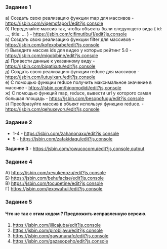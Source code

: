 ### Задание 1  
a) Создать свою реализацию функции map для массивов - https://jsbin.com/viqemofapo/1/edit?js,console   
б) Переделайте массив так, чтобы объекты были следующего вида { id: …, title: … } - https://jsbin.com/cifimutibu/1/edit?js,console  
в) Создать свою реализацию функции filter для массивов - https://jsbin.com/kofexobabe/edit?js,console  
г) Выведите массив ids для видео у которых рейтинг 5.0 - https://jsbin.com/migobibine/edit?js,console  
д) Привести данные к указанному виду - https://jsbin.com/biqatixutu/edit?js,console  
д) Создать свою реализацию функции reduce для массивов - https://jsbin.com/lutuyixaru/edit?js,console  
е) С помощью функции reduce получить максимальное значение в массиве - https://jsbin.com/hiqomodidi/edit?js,console  
ж) С помощью функций map, reduce, вывести url у которого самая большая площадь - https://jsbin.com/besopofugu/edit?js,console  
з) Преобразуйте массив в объект используя функцию reduce. - https://jsbin.com/qehuxeyoru/edit?js,console  
  
### Задание 2   
* 1-4 - https://jsbin.com/zahanonaxu/edit?js,console    
* 5 - https://jsbin.com/zafakidaqu/edit?js,console    
  
**Задание 3** - https://jsbin.com/rowucocomu/edit?js,console,output  
  
### Задание 4
A) https://jsbin.com/xevukenozu/edit?js,console  
Б) https://jsbin.com/behufacise/edit?js,console  
В) https://jsbin.com/tocupetine/edit?js,console  
Г) https://jsbin.com/jexowuhuli/edit?js,console  

### Задание 5
#### Что не так с этим кодом ? Предложить исправленную версию.  
1) https://jsbin.com/jilicajuba/edit?js,console  
2) https://jsbin.com/pirobijavu/edit?js,console  
3) https://jsbin.com/gawununafo/edit?js,console  
4) https://jsbin.com/gazasopeho/edit?js,console  



